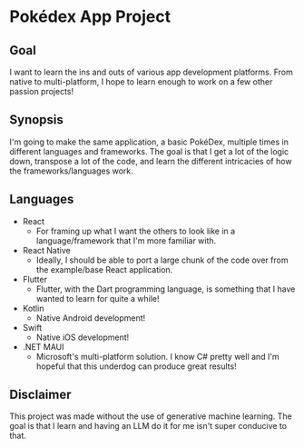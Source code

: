 # Pokédex App Project

## Goal
I want to learn the ins and outs of various app development platforms. From native to multi-platform, I hope to learn enough to work on a few other passion projects!

## Synopsis
I'm going to make the same application, a basic PokéDex, multiple times in different languages and frameworks. The goal is that I get a lot of the logic down, transpose a lot of the code, and learn the different intricacies of how the frameworks/languages work.

## Languages
- React
  - For framing up what I want the others to look like in a language/framework that I'm more familiar with.
- React Native
  - Ideally, I should be able to port a large chunk of the code over from the example/base React application. 
- Flutter
  - Flutter, with the Dart programming language, is something that I have wanted to learn for quite a while!
- Kotlin
  - Native Android development!
- Swift
  - Native iOS development!
- .NET MAUI
  - Microsoft's multi-platform solution. I know C# pretty well and I'm hopeful that this underdog can produce great results!

## Disclaimer
This project was made without the use of generative machine learning. The goal is that I learn and having an LLM do it for me isn't super conducive to that.
